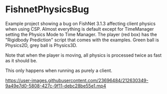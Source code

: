 # FishnetPhysicsBug

Example project showing a bug on FishNet 3.1.3 affecting client physics when using CSP. Almost everything is default except for TimeManager setting the Physics Mode to Time Manager. The player (red box) has the "Rigidbody Prediction" script that comes with the examples. Green ball is Physics2D, grey ball is Physics3D.

Note that when the player is moving, all physics is processed twice as fast as it should be.

This only happens when running as purely a client.

https://user-images.githubusercontent.com/23696484/212630349-9a49e7d0-5808-427c-9f11-debc28be55e1.mp4

